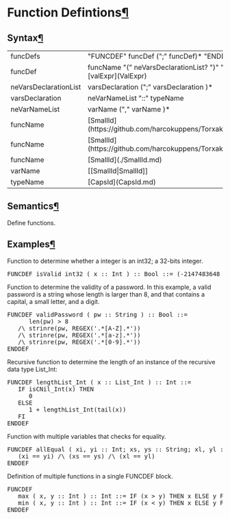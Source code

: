 <a name="Function-Defintions"></a>

# Function Defintions[¶](#Function-Defintions)

<a name="Syntax"></a>

## Syntax[¶](#Syntax)

<table>

<tbody>

<tr>

<td>funcDefs  
</td>

<td>"FUNCDEF" funcDef (";" funcDef)* "ENDDEF"  
</td>

</tr>

<tr>

<td>funcDef  
</td>

<td>funcName "(" neVarsDeclarationList? ")" "::" typeName "::=" [valExpr](ValExpr)  
</td>

</tr>

<tr>

<td>neVarsDeclarationList  
</td>

<td>varsDeclaration (";" varsDeclaration )*  
</td>

</tr>

<tr>

<td>varsDeclaration  
</td>

<td>neVarNameList "::" typeName  
</td>

</tr>

<tr>

<td>neVarNameList  
</td>

<td>varName ("," varName )*  
</td>

</tr>


<tr>

<td>funcName  
</td>

<td>[SmallId](https://github.com/harcokuppens/TorxakisWiki/SmallId)  
</td>

</tr>

<tr>

<td>funcName  
</td>

<td>[SmallId](https://github.com/harcokuppens/TorxakisWiki/SmallId.md)  
</td>

</tr>


<tr>

<td>funcName  
</td>

<td>[SmallId](./SmallId.md)  
</td>

</tr>

<tr>

<td>varName  
</td>

<td>[[SmallId|SmallId]]  
</td>

</tr>

<tr>

<td>typeName  
</td>

<td>[CapsId](CapsId.md)  
</td>

</tr>

</tbody>

</table>

<a name="Semantics"></a>

## Semantics[¶](#Semantics)

Define functions.

<a name="Examples"></a>

## Examples[¶](#Examples)

Function to determine whether a integer is an int32; a 32-bits integer.  

<pre>FUNCDEF isValid_int32 ( x :: Int ) :: Bool ::= (-2147483648 <= x) /\ (x <= 2147483647) ENDDEF
</pre>

Function to determine the validity of a password. In this example, a valid password is a string whose length is larger than 8, and that contains a capital, a small letter, and a digit.  

<pre>FUNCDEF validPassword ( pw :: String ) :: Bool ::=
      len(pw) > 8
   /\ strinre(pw, REGEX('.*[A-Z].*'))
   /\ strinre(pw, REGEX('.*[a-z].*'))
   /\ strinre(pw, REGEX('.*[0-9].*'))
ENDDEF
</pre>

Recursive function to determine the length of an instance of the recursive data type List_Int:  

<pre>FUNCDEF lengthList_Int ( x :: List_Int ) :: Int ::=
   IF isCNil_Int(x) THEN
      0
   ELSE
      1 + lengthList_Int(tail(x))
   FI
ENDDEF
</pre>

Function with multiple variables that checks for equality.  

<pre>FUNCDEF allEqual ( xi, yi :: Int; xs, ys :: String; xl, yl :: List_Int ) :: Bool ::=
   (xi == yi) /\ (xs == ys) /\ (xl == yl)
ENDDEF
</pre>

Definition of multiple functions in a single FUNCDEF block.  

<pre>FUNCDEF 
   max ( x, y :: Int ) :: Int ::= IF (x > y) THEN x ELSE y FI ;
   min ( x, y :: Int ) :: Int ::= IF (x < y) THEN x ELSE y FI
ENDDEF
</pre>
